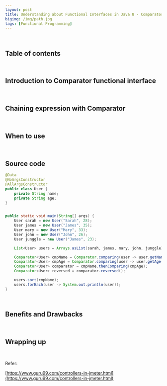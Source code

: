 ```yaml
---
layout: post
title: Understanding about Functional Interfaces in Java 8 - Comparator
bigimg: /img/path.jpg
tags: [Functional Programming]
---
```




<br>

## Table of contents





<br>

## Introduction to Comparator functional interface





<br>

## Chaining expression with Comparator





<br>

## When to use






<br>

## Source code

```java
@Data
@NoArgsConstructor
@AllArgsConstructor
public class User {
    private String name;
    private String age;
}


public static void main(String[] args) {
    User sarah = new User("Sarah", 28);
    User james = new User("James", 35);
    User mary = new User("Mary", 33);
    User john = new User("John", 26);
    User junggle = new User("James", 23);

    List<User> users = Arrays.asList(sarah, james, mary, john, junggle);

    Comparator<User> cmpName = Comparator.comparing(user -> user.getName());
    Comparator<User> cmpAge = Comparator.comparing(user -> user.getAge());
    Comparator<User> comparator = cmpName.thenComparing(cmpAge);
    Comparator<User> reversed = comparator.reversed();

    users.sort(cmpName);
    users.forEach(user -> System.out.println(user));
}
```


<br>

## Benefits and Drawbacks




<br>

## Wrapping up







<br>

Refer:

[https://www.guru99.com/controllers-in-jmeter.html](https://www.guru99.com/controllers-in-jmeter.html)